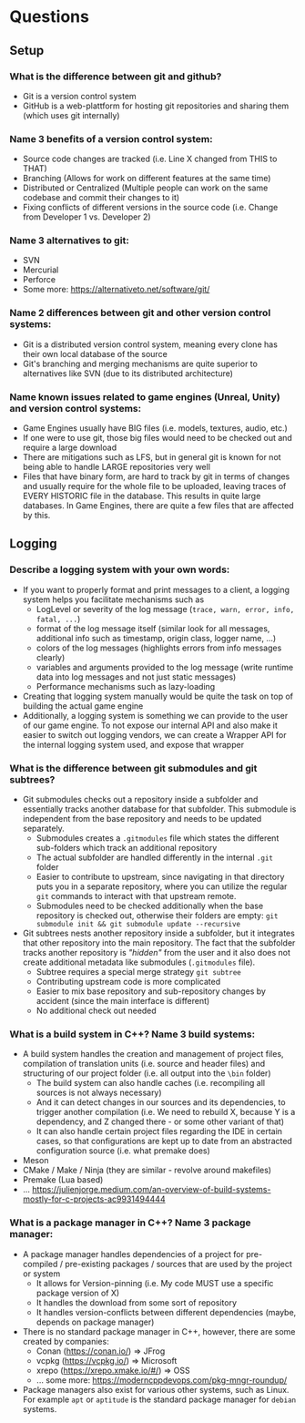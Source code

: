 # Questions

## Setup

### What is the difference between git and github?

- Git is a version control system
- GitHub is a web-plattform for hosting git repositories and sharing them (which uses git internally)

### Name 3 benefits of a version control system:

- Source code changes are tracked (i.e. Line X changed from THIS to THAT)
- Branching (Allows for work on different features at the same time)
- Distributed or Centralized (Multiple people can work on the same codebase and commit their changes to it)
- Fixing conflicts of different versions in the source code (i.e. Change from Developer 1 vs. Developer 2)

### Name 3 alternatives to git:

- SVN
- Mercurial
- Perforce
- Some more: https://alternativeto.net/software/git/

### Name 2 differences between git and other version control systems:

- Git is a distributed version control system, meaning every clone has their own local database of the source
- Git's branching and merging mechanisms are quite superior to alternatives like SVN (due to its distributed architecture)

### Name known issues related to game engines (Unreal, Unity) and version control systems:

- Game Engines usually have BIG files (i.e. models, textures, audio, etc.)
- If one were to use git, those big files would need to be checked out and require a large download
- There are mitigations such as LFS, but in general git is known for not being able to handle LARGE repositories very well
- Files that have binary form, are hard to track by git in terms of changes and usually require for the whole file to be uploaded, leaving traces of EVERY HISTORIC file in the database. This results in quite large databases. In Game Engines, there are quite a few files that are affected by this.

## Logging

### Describe a logging system with your own words:

- If you want to properly format and print messages to a client, a logging system helps you facilitate mechanisms such as
  - LogLevel or severity of the log message (`trace, warn, error, info, fatal, ...`)
  - format of the log message itself (similar look for all messages, additional info such as timestamp, origin class, logger name, ...)
  - colors of the log messages (highlights errors from info messages clearly)
  - variables and arguments provided to the log message (write runtime data into log messages and not just static messages)
  - Performance mechanisms such as lazy-loading
- Creating that logging system manually would be quite the task on top of building the actual game engine
- Additionally, a logging system is something we can provide to the user of our game engine. To not expose our internal API and also make it easier to switch out logging vendors, we can create a Wrapper API for the internal logging system used, and expose that wrapper

### What is the difference between git submodules and git subtrees?

- Git submodules checks out a repository inside a subfolder and essentially tracks another database for that subfolder. This submodule is independent from the base repository and needs to be updated separately.
  - Submodules creates a `.gitmodules` file which states the different sub-folders which track an additional repository
  - The actual subfolder are handled differently in the internal `.git` folder
  - Easier to contribute to upstream, since navigating in that directory puts you in a separate repository, where you can utilize the regular `git` commands to interact with that upstream remote.
  - Submodules need to be checked additionally when the base repository is checked out, otherwise their folders are empty: `git submodule init && git submodule update --recursive`
- Git subtrees nests another repository inside a subfolder, but it integrates that other repository into the main repository. The fact that the subfolder tracks another repository is _"hidden"_ from the user and it also does not create additional metadata like submodules (`.gitmodules` file).
  - Subtree requires a special merge strategy `git subtree`
  - Contributing upstream code is more complicated
  - Easier to mix base repository and sub-repository changes by accident (since the main interface is different)
  - No additional check out needed

### What is a build system in C++? Name 3 build systems:

- A build system handles the creation and management of project files, compilation of translation units (i.e. source and header files) and structuring of our project folder (i.e. all output into the `\bin` folder)
  - The build system can also handle caches (i.e. recompiling all sources is not always necessary)
  - And it can detect changes in our sources and its dependencies, to trigger another compilation
    (i.e. We need to rebuild X, because Y is a dependency, and Z changed there - or some other variant of that)
  - It can also handle certain project files regarding the IDE in certain cases, so that configurations are kept up to date from an abstracted configuration source (i.e. what premake does)
- Meson
- CMake / Make / Ninja (they are similar - revolve around makefiles)
- Premake (Lua based)
- ... https://julienjorge.medium.com/an-overview-of-build-systems-mostly-for-c-projects-ac9931494444

### What is a package manager in C++? Name 3 package manager:

- A package manager handles dependencies of a project for pre-compiled / pre-existing packages / sources that are used by the project or system
  - It allows for Version-pinning (i.e. My code MUST use a specific package version of X)
  - It handles the download from some sort of repository
  - It handles version-conflicts between different dependencies (maybe, depends on package manager)
- There is no standard package manager in C++, however, there are some created by companies:
  - Conan (https://conan.io/) => JFrog
  - vcpkg (https://vcpkg.io/) => Microsoft 
  - xrepo (https://xrepo.xmake.io/#/) => OSS
  - ... some more: https://moderncppdevops.com/pkg-mngr-roundup/
- Package managers also exist for various other systems, such as Linux. For example `apt` or `aptitude` is the standard package manager for `debian` systems.